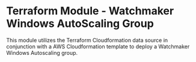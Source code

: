 # Terraform Module - Watchmaker Windows AutoScaling Group

This module utilizes the Terraform Cloudformation data source in conjunction with a AWS Cloudformation template
to deploy a Watchmaker Windows Autoscaling group.
